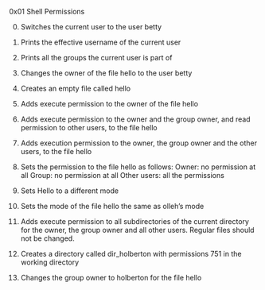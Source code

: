 0x01 Shell Permissions

0. Switches the current user to the user betty
1. Prints the effective username of the current user
2. Prints all the groups the current user is part of
3. Changes the owner of the file hello to the user betty
4. Creates an empty file called hello
5. Adds execute permission to the owner of the file hello
6. Adds execute permission to the owner and the group owner, and read permission to other users, to the file hello
7. Adds execution permission to the owner, the group owner and the other users, to the file hello
8. Sets the permission to the file hello as follows:
Owner: no permission at all
Group: no permission at all
Other users: all the permissions

9. Sets Hello to a different mode
10. Sets the mode of the file hello the same as olleh’s mode
11. Adds execute permission to all subdirectories of the current directory for the owner, the group owner and all other users. Regular files should not be changed.
12. Creates a directory called dir_holberton with permissions 751 in the working directory
13. Changes the group owner to holberton for the file hello
